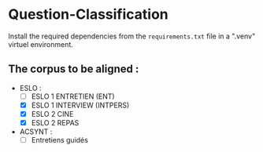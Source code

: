 # Question-Classification

Install the required dependencies from the ```requirements.txt``` file in a ".venv" virtuel environment. 

## The corpus to be aligned : 

* ESLO :
  - [ ] ESLO 1 ENTRETIEN (ENT)
  - [x] ESLO 1 INTERVIEW (INTPERS)
  - [x] ESLO 2 CINE
  - [x] ESLO 2 REPAS
 
* ACSYNT : 
  - [ ] Entretiens guidés 